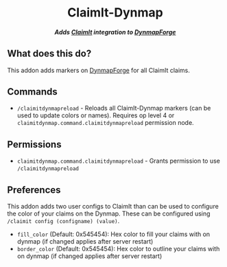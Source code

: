 <h1 align="center">ClaimIt-Dynmap</h1>

<h5 align="center">Adds <a href="https://github.com/itsmeow/ClaimIt">ClaimIt</a> integration to <a href="https://www.curseforge.com/minecraft/mc-mods/dynmapforge">DynmapForge</a></h5>

## What does this do?
This addon adds markers on [DynmapForge](https://www.curseforge.com/minecraft/mc-mods/dynmapforge) for all ClaimIt claims.

## Commands

  * `/claimitdynmapreload` - Reloads all ClaimIt-Dynmap markers (can be used to update colors or names). Requires op level 4 or `claimitdynmap.command.claimitdynmapreload` permission node.

## Permissions

  * `claimitdynmap.command.claimitdynmapreload` - Grants permission to use `/claimitdynmapreload`

## Preferences
This addon adds two user configs to ClaimIt than can be used to configure the color of your claims on the Dynmap. These can be configured using `/claimit config (configname) (value)`.

  * `fill_color` (Default: 0x545454): Hex color to fill your claims with on dynmap (if changed applies after server restart)
  * `border_color` (Default: 0x545454): Hex color to outline your claims with on dynmap (if changed applies after server restart)